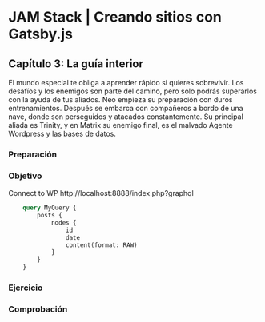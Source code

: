 # JAM Stack | Creando sitios con Gatsby.js

## Capítulo 3: La guía interior
El mundo especial te obliga a aprender rápido si quieres sobrevivir. Los desafíos y los enemigos son parte del camino,
pero solo podrás superarlos con la ayuda de tus aliados. Neo empieza su preparación con duros entrenamientos.
Después se embarca con compañeros a bordo de una nave, donde son perseguidos y atacados constantemente.
Su principal aliada es Trinity, y en Matrix su enemigo final, es el malvado Agente Wordpress y las bases de datos.

### Preparación

### Objetivo

Connect to WP
http://localhost:8888/index.php?graphql

````graphql
    query MyQuery {
        posts {
            nodes {
                id
                date
                content(format: RAW)
            }
        }
    }
````

### Ejercicio

### Comprobación
